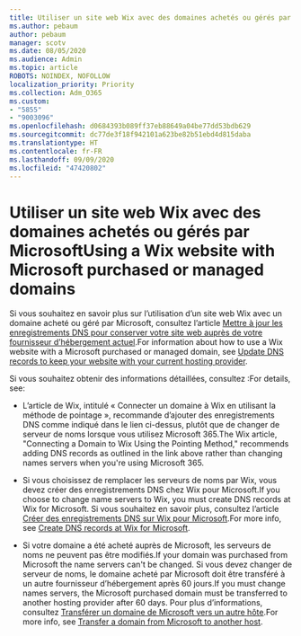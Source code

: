 ```yaml
---
title: Utiliser un site web Wix avec des domaines achetés ou gérés par Microsoft
ms.author: pebaum
author: pebaum
manager: scotv
ms.date: 08/05/2020
ms.audience: Admin
ms.topic: article
ROBOTS: NOINDEX, NOFOLLOW
localization_priority: Priority
ms.collection: Adm_O365
ms.custom:
- "5855"
- "9003096"
ms.openlocfilehash: d0684393b089ff37eb88649a04be77dd53bdb629
ms.sourcegitcommit: dc77de3f18f942101a623be82b51ebd4d815daba
ms.translationtype: HT
ms.contentlocale: fr-FR
ms.lasthandoff: 09/09/2020
ms.locfileid: "47420802"
---
```

# <a name="using-a-wix-website-with-microsoft-purchased-or-managed-domains"></a><span data-ttu-id="c260f-102">Utiliser un site web Wix avec des domaines achetés ou gérés par Microsoft</span><span class="sxs-lookup"><span data-stu-id="c260f-102">Using a Wix website with Microsoft purchased or managed domains</span></span>

<span data-ttu-id="c260f-103">Si vous souhaitez en savoir plus sur l’utilisation d’un site web Wix avec un domaine acheté ou géré par Microsoft, consultez l’article [Mettre à jour les enregistrements DNS pour conserver votre site web auprès de votre fournisseur d’hébergement actuel](https://docs.microsoft.com/microsoft-365/admin/dns/update-dns-records-to-retain-current-hosting-provider).</span><span class="sxs-lookup"><span data-stu-id="c260f-103">For information about how to use a Wix website with a Microsoft purchased or managed domain, see [Update DNS records to keep your website with your current hosting provider](https://docs.microsoft.com/microsoft-365/admin/dns/update-dns-records-to-retain-current-hosting-provider).</span></span>

<span data-ttu-id="c260f-104">Si vous souhaitez obtenir des informations détaillées, consultez :</span><span class="sxs-lookup"><span data-stu-id="c260f-104">For details, see:</span></span> 

- <span data-ttu-id="c260f-105">L’article de Wix, intitulé « Connecter un domaine à Wix en utilisant la méthode de pointage », recommande d’ajouter des enregistrements DNS comme indiqué dans le lien ci-dessus, plutôt que de changer de serveur de noms lorsque vous utilisez Microsoft 365.</span><span class="sxs-lookup"><span data-stu-id="c260f-105">The Wix article, "Connecting a Domain to Wix Using the Pointing Method," recommends adding DNS records as outlined in the link above rather than changing names servers when you're using Microsoft 365.</span></span>

- <span data-ttu-id="c260f-106">Si vous choisissez de remplacer les serveurs de noms par Wix, vous devez créer des enregistrements DNS chez Wix pour Microsoft.</span><span class="sxs-lookup"><span data-stu-id="c260f-106">If you choose to change name servers to Wix, you must create DNS records at Wix for Microsoft.</span></span> <span data-ttu-id="c260f-107">Si vous souhaitez en savoir plus, consultez l’article [Créer des enregistrements DNS sur Wix pour Microsoft](https://docs.microsoft.com/microsoft-365/admin/dns/create-dns-records-at-wix).</span><span class="sxs-lookup"><span data-stu-id="c260f-107">For more info, see [Create DNS records at Wix for Microsoft](https://docs.microsoft.com/microsoft-365/admin/dns/create-dns-records-at-wix).</span></span>

- <span data-ttu-id="c260f-108">Si votre domaine a été acheté auprès de Microsoft, les serveurs de noms ne peuvent pas être modifiés.</span><span class="sxs-lookup"><span data-stu-id="c260f-108">If your domain was purchased from Microsoft the name servers can't be changed.</span></span> <span data-ttu-id="c260f-109">Si vous devez changer de serveur de noms, le domaine acheté par Microsoft doit être transféré à un autre fournisseur d’hébergement après 60 jours.</span><span class="sxs-lookup"><span data-stu-id="c260f-109">If you must change names servers, the Microsoft purchased domain must be transferred to another hosting provider after 60 days.</span></span> <span data-ttu-id="c260f-110">Pour plus d’informations, consultez [ Transférer un domaine de Microsoft vers un autre hôte](https://docs.microsoft.com/microsoft-365/admin/get-help-with-domains/transfer-a-domain-from-microsoft-to-another-host).</span><span class="sxs-lookup"><span data-stu-id="c260f-110">For more info, see [Transfer a domain from Microsoft to another host](https://docs.microsoft.com/microsoft-365/admin/get-help-with-domains/transfer-a-domain-from-microsoft-to-another-host).</span></span>
